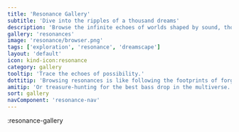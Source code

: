 ```yaml
---
title: 'Resonance Gallery'
subtitle: 'Dive into the ripples of a thousand dreams'
description: 'Browse the infinite echoes of worlds shaped by sound, thought, and whim. Each resonance tells a story vibrating just beneath reality.'
gallery: 'resonances'
image: 'resonance/browser.png'
tags: ['exploration', 'resonance', 'dreamscape']
layout: 'default'
icon: kind-icon:resonance
category: gallery
tooltip: 'Trace the echoes of possibility.'
dottitip: 'Browsing resonances is like following the footprints of forgotten dreams.'
amitip: 'Or treasure-hunting for the best bass drop in the multiverse.'
sort: gallery
navComponent: 'resonance-nav'
---
```

:resonance-gallery
